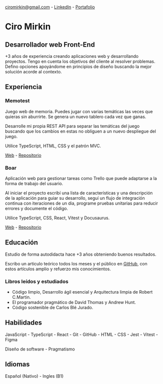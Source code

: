 ciromirkin@gmail.com - [LinkedIn](https://www.linkedin.com/in/ciro-mirkin-775a85278) - [Portafolio](https://CiroMirkin.github.io/Portfolio)

# Ciro Mirkin
## Desarrollador web Front-End

+3 años de experiencia creando aplicaciones web y desarrollando proyectos. Tengo en cuenta los objetivos del cliente al resolver problemas. Defino opciones apoyándome en principios de diseño buscando la mejor solución acorde al contexto.

## Experiencia

### Memotest

Juego web de memoria. Puedes jugar con varias temáticas las veces que quieras sin aburrirte. Se genera un nuevo tablero cada vez que ganas.

Desarrolle mi propia REST API para separar las temáticas del juego buscando que los cambios en estas no obliguen a un nuevo despliegue del juego. 

Utilice TypeScript, HTML, CSS y el patrón MVC.

[Web](https://cm-memotest.netlify.app/) - [Repositorio](https://github.com/CiroMirkin/memotest_TS)

### Boar

Aplicación web para gestionar tareas como Trello que puede adaptarse a la forma de trabajo del usuario. 

Al iniciar el proyecto escribí una lista de características y una descripción de la aplicación para guiar su desarrollo, seguí un flujo de integración continua con iteraciones de un dia, programe pruebas unitarias para reducir errores y documente el código.

Utilice TypeScript, CSS, React, Vitest y Docusaurus.

[Web](https://cm-boar.netlify.app/) - [Repositorio](https://github.com/CiroMirkin/Boar)

## Educación

Estudio de forma autodidacta hace +3 años obteniendo buenos resultados.

Escribo un articulo teórico todos los meses y el público en [GitHub](https://github.com/CiroMirkin/Apuntes), con estos artículos amplio y refuerzo mis conocimientos.

### Libros leídos y estudiados

* Código limpio, Desarrollo ágil esencial y Arquitectura limpia de Robert C.Martin.
* El programador pragmático de David Thomas y Andrew Hunt.
* Código sostenible de Carlos Blé Jurado.

## Habilidades

JavaScript - TypeScript - React - Git - GitHub - HTML - CSS - Jest - Vitest - Figma

Diseño de software - Pragmatismo

## Idiomas

Español (Nativo) - Ingles (B1)
